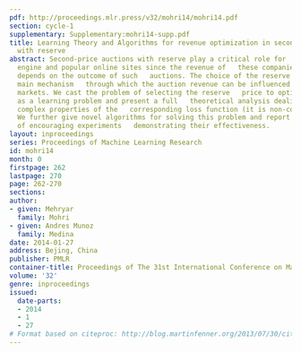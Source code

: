 ```yaml
---
pdf: http://proceedings.mlr.press/v32/mohri14/mohri14.pdf
section: cycle-1
supplementary: Supplementary:mohri14-supp.pdf
title: Learning Theory and Algorithms for revenue optimization in second price auctions
  with reserve
abstract: Second-price auctions with reserve play a critical role for    modern search
  engine and popular online sites since the revenue of   these companies often directly
  depends on the outcome of such   auctions. The choice of the reserve price is the
  main mechanism   through which the auction revenue can be influenced in these   electronic
  markets. We cast the problem of selecting the reserve   price to optimize revenue
  as a learning problem and present a full   theoretical analysis dealing with the
  complex properties of the   corresponding loss function (it is non-convex and discontinuous).
  We further give novel algorithms for solving this problem and report the results
  of encouraging experiments   demonstrating their effectiveness.
layout: inproceedings
series: Proceedings of Machine Learning Research
id: mohri14
month: 0
firstpage: 262
lastpage: 270
page: 262-270
sections: 
author:
- given: Mehryar
  family: Mohri
- given: Andres Munoz
  family: Medina
date: 2014-01-27
address: Bejing, China
publisher: PMLR
container-title: Proceedings of The 31st International Conference on Machine Learning
volume: '32'
genre: inproceedings
issued:
  date-parts:
  - 2014
  - 1
  - 27
# Format based on citeproc: http://blog.martinfenner.org/2013/07/30/citeproc-yaml-for-bibliographies/
---
```

